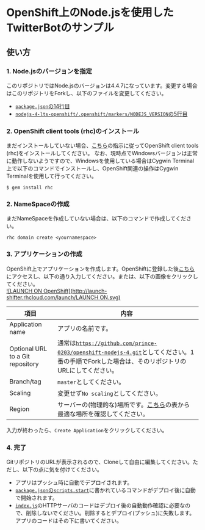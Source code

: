 # OpenShift上のNode.jsを使用したTwitterBotのサンプル

## 使い方
### 1. Node.jsのバージョンを指定
このリポジトリではNode.jsのバージョンは4.4.7になっています。変更する場合はこのリポジトリをForkし、以下のファイルを変更してください。

- [`package.json`の14行目](package.json#L14)
- [`nodejs-4-lts-openshift/.openshift/markers/NODEJS_VERSION`の5行目](.openshift/markers/NODEJS_VERSION#L5)

### 2. OpenShift client tools (rhc)のインストール
まだインストールしていない場合、<a href="https://developers.openshift.com/en/getting-started-overview.html" target="_blank">こちら</a>の指示に従ってOpenShift client tools (rhc)をインストールしてください。
なお、現時点でWindowsバージョンは正常に動作しないようですので、Windowsを使用している場合はCygwin Terminal上で以下のコマンドでインストールし、OpenShift関連の操作はCygwin Terminalを使用して行ってください。

```shell
$ gem install rhc
```

### 2. NameSpaceの作成
まだNameSpaceを作成していない場合は、以下のコマンドで作成してください。

```shell
rhc domain create <yournamespace>
```

### 3. アプリケーションの作成
OpenShift上でアプリケーションを作成します。OpenShiftに登録した後<a href="https://openshift.redhat.com/app/console/application_type/cart!nodejs-0.10" target="_blank">こちら</a>にアクセスし、以下の通り入力してください。または、以下の画像をクリックしてください。  
[![LAUNCH ON OpenShift](http://launch-shifter.rhcloud.com/launch/LAUNCH ON.svg)](https://openshift.redhat.com/app/console/application_type/custom?&cartridges[]=nodejs-0.10&initial_git_url=https://github.com/prince-0203/openshift-nodejs-4.git&name=launch)

| 項目                             | 内容                                 |
|----------------------------------|--------------------------------------|
| Application name                 | アプリの名前です。                   |
| Optional URL to a Git repository | 通常は[`https://github.com/prince-0203/openshift-nodejs-4.git`](https://github.com/prince-0203/openshift-nodejs-4.git)としてください。1番の手順でForkした場合は、そのリポジトリのURLにしてください。 |
| Branch/tag                       | `master`としてください。             |
| Scaling                          | 変更せず`No scaling`としてください。 |
| Region                           | サーバーの(物理的な)場所です。<a href="https://docs.aws.amazon.com/ja_jp/general/latest/gr/rande.html" target="_blank">こちら</a>の表から最適な場所を確認してください。 |

入力が終わったら、`Create Application`をクリックしてください。

### 4. 完了
GitリポジトリのURLが表示されるので、Cloneして自由に編集してください。ただし、以下の点に気を付けてください。
- アプリはプッシュ時に自動でデプロイされます。
- [`package.json`の`scripts.start`](package.json#L7)に書かれているコマンドがデプロイ後に自動で開始されます。
- [`index.js`](index.js)のHTTPサーバのコードはデプロイ後の自動動作確認に必要なので、削除しないでください。削除するとデプロイ(プッシュ)に失敗します。アプリのコードはその下に書いてください。
